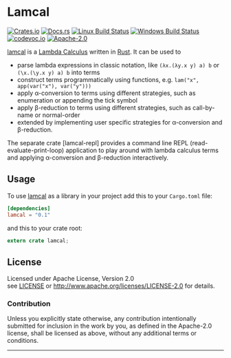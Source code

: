 
# Lamcal

[![Crates.io][crates_badge]][crate]
[![Docs.rs][docs_badge]][documentation]
[![Linux Build Status][travis_badge]][Travis CI]
[![Windows Build Status][appveyor_badge]][Appveyor CI]
[![codevoc.io][codecov_badge]][codecoverage]
[![Apache-2.0][license_badge]][Apache-2.0]

[crates_badge]: https://img.shields.io/crates/v/lamcal.svg
[docs_badge]: https://docs.rs/lamcal/badge.svg
[travis_badge]: https://travis-ci.org/haraldmaida/lamcal.svg?branch=master
[appveyor_badge]: https://ci.appveyor.com/api/projects/status/github/haraldmaida/lamcal?branch=master&svg=true
[codecov_badge]: https://codecov.io/gh/haraldmaida/lamcal/branch/master/graph/badge.svg
[license_badge]: https://img.shields.io/badge/license-Apache%2D%2D2%2E0-blue.svg

[crate]: https://crates.io/crates/lamcal
[documentation]: https://docs.rs/lamcal
[Travis CI]: https://travis-ci.org/haraldmaida/lamcal
[Appveyor CI]: https://ci.appveyor.com/project/haraldmaida/lamcal
[codecoverage]: https://codecov.io/github/haraldmaida/lamcal?branch=master
[Apache-2.0]: https://www.apache.org/licenses/LICENSE-2.0
[license]: LICENSE
[lamcal]: lamcal

[lamcal] is a [Lambda Calculus] written in [Rust]. It can be used to
    
* parse lambda expressions in classic notation, like `(λx.(λy.x y) a) b` or `(\x.(\y.x y) a) b`
  into terms
* construct terms programmatically using functions, e.g. `lam("x", app(var("x"), var("y")))`
* apply α-conversion to terms using different strategies, such as enumeration or appending the tick
  symbol
* apply β-reduction to terms using different strategies, such as call-by-name or normal-order
* extended by implementing user specific strategies for α-conversion and β-reduction.

The separate crate [lamcal-repl] provides a command line REPL (read-evaluate-print-loop) application
to play around with lambda calculus terms and applying α-conversion and β-reduction interactively.


## Usage

To use [lamcal] as a library in your project add this to your `Cargo.toml` file:

```toml
[dependencies]
lamcal = "0.1"
```

and this to your crate root:

```rust
extern crate lamcal;
```

## License

Licensed under Apache License, Version 2.0<br/>
see [LICENSE] or http://www.apache.org/licenses/LICENSE-2.0 for details.

### Contribution

Unless you explicitly state otherwise, any contribution intentionally submitted
for inclusion in the work by you, as defined in the Apache-2.0 license, shall be
licensed as above, without any additional terms or conditions.

--------------------------------------------------------------------------------
[de bruijn index]: https://en.wikipedia.org/wiki/De_Bruijn_index
[krivine machine]: https://en.wikipedia.org/wiki/Krivine_machine
[lambda calculus]: https://en.wikipedia.org/wiki/Lambda_calculus
[lcss]: https://www.youtube.com/watch?v=GYCYq0lEFhE
[rust]: https://www.rust-lang.org
[SECD machine]: https://en.wikipedia.org/wiki/SECD_machine
